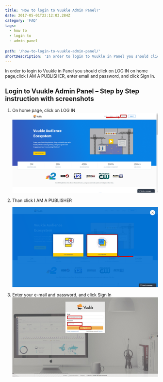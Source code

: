 ```yaml
---
title: 'How to login to Vuukle Admin Panel?'
date: 2017-05-01T22:12:03.284Z
category: 'FAQ'
tags:
  - how to
  - login to
  - admin panel

path: '/how-to-login-to-vuukle-admin-panel/'
shortDescription: 'In order to login to Vuukle in Panel you should click on LOG IN on home page,click I AM A PUBLISHER, enter email and password, and click Sign In.'
---
```


In order to login to Vuukle in Panel you should click on LOG IN on home page,click I AM A PUBLISHER, enter email and password, and click Sign In.

## Login to Vuukle Admin Panel – Step by Step instruction with screenshots

1. On home page, click on LOG IN
   ![Login to Vuukle Admin Panel 01](img-1.png)

2. Than click I AM A PUBLISHER

   ![Login to Vuukle Admin Panel 02](img-2.png)

3. Enter your e-mail and password, and click Sign In
   ![Login to Vuukle Admin Panel 03](img-3.png)

